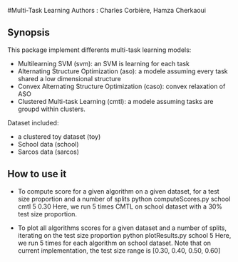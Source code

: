 #Multi-Task Learning
Authors : Charles Corbière, Hamza Cherkaoui

## Synopsis

This package implement differents multi-task learning models:
- Multilearning SVM (svm): an SVM is learning for each task
- Alternating Structure Optimization (aso): a modele assuming every task shared a low dimensional structure
- Convex Alternating Structure Optimization (caso): convex relaxation of ASO
- Clustered Multi-task Learning (cmtl): a modele assuming tasks are groupd within clusters.

Dataset included:
- a clustered toy dataset (toy)
- School data (school)
- Sarcos data (sarcos)


## How to use it

- To compute score for a given algorithm on a given dataset, for a test size proportion and a number of splits
    python computeScores.py school cmtl 5 0.30
Here, we run 5 times CMTL on school dataset with a 30% test size proportion.

- To plot all algorithms scores for a given dataset and a number of splits, iterating on the test size proportion
   python plotResults.py school 5
Here, we run 5 times for each algorithm on school dataset. Note that on current implementation, the test size range is [0.30, 0.40, 0.50, 0.60]





